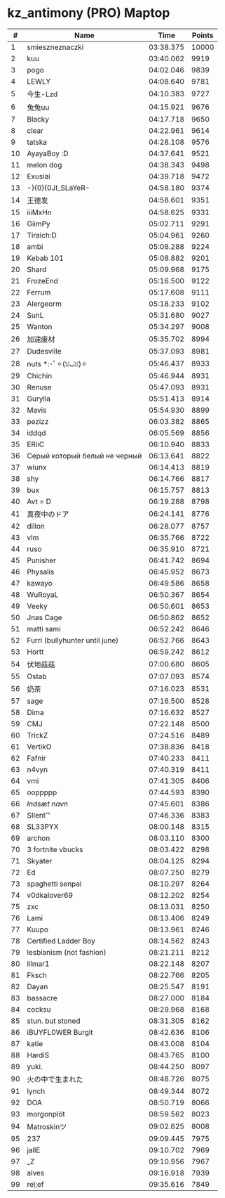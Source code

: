 # kz_antimony (PRO) Maptop

|  # | Name | Time | Points |
|-------------- | -------------- | -------------- | -------------- | 
| 1 | smieszneznaczki | 03:38.375 | 10000 | 
| 2 | kuu | 03:40.062 | 9919 | 
| 3 | pogo | 04:02.046 | 9839 | 
| 4 | LEWLY | 04:08.640 | 9781 | 
| 5 | 今生-Lzd | 04:10.383 | 9727 | 
| 6 | 兔兔uu | 04:15.921 | 9676 | 
| 7 | Blacky | 04:17.718 | 9650 | 
| 8 | clear | 04:22.961 | 9614 | 
| 9 | tatska | 04:28.108 | 9576 | 
| 10 | AyayaBoy :D | 04:37.641 | 9521 | 
| 11 | melon dog | 04:38.343 | 9498 | 
| 12 | Exusiai | 04:39.718 | 9472 | 
| 13 | -}{0}{0JI_SLaYeR- | 04:58.180 | 9374 | 
| 14 | 王德发 | 04:58.601 | 9351 | 
| 15 | iiiMxHn | 04:58.625 | 9331 | 
| 16 | GiimPy | 05:02.711 | 9291 | 
| 17 | Tiraich:D | 05:04.961 | 9260 | 
| 18 | ambi | 05:08.288 | 9224 | 
| 19 | Kebab 101 | 05:08.882 | 9201 | 
| 20 | Shard | 05:09.968 | 9175 | 
| 21 | FrozeEnd | 05:16.500 | 9122 | 
| 22 | Ferrum | 05:17.608 | 9111 | 
| 23 | Alergeorm | 05:18.233 | 9102 | 
| 24 | SunL | 05:31.680 | 9027 | 
| 25 | Wanton | 05:34.297 | 9008 | 
| 26 | 加速废材 | 05:35.702 | 8994 | 
| 27 | Dudesville | 05:37.093 | 8981 | 
| 28 | nuts *:･ﾟ✧(ꈍᴗꈍ)✧ | 05:46.437 | 8933 | 
| 29 | Chichin | 05:46.944 | 8931 | 
| 30 | Renuse | 05:47.093 | 8931 | 
| 31 | Gurylla | 05:51.413 | 8914 | 
| 32 | Mavis | 05:54.930 | 8899 | 
| 33 | pezizz | 06:03.382 | 8865 | 
| 34 | iddqd | 06:05.569 | 8856 | 
| 35 | ERiiC | 06:10.940 | 8833 | 
| 36 | Серый который белый не черный | 06:13.641 | 8822 | 
| 37 | wiunx | 06:14.413 | 8819 | 
| 38 | shy | 06:14.766 | 8817 | 
| 39 | bux | 06:15.757 | 8813 | 
| 40 | Avt = D | 06:19.288 | 8798 | 
| 41 | 真夜中のドア | 06:24.141 | 8776 | 
| 42 | dillon | 06:28.077 | 8757 | 
| 43 | vlm | 06:35.766 | 8722 | 
| 44 | ruso | 06:35.910 | 8721 | 
| 45 | Punisher | 06:41.742 | 8694 | 
| 46 | Physalis | 06:45.952 | 8673 | 
| 47 | kawayo | 06:49.586 | 8658 | 
| 48 | WuRoyaL | 06:50.367 | 8654 | 
| 49 | Veeky | 06:50.601 | 8653 | 
| 50 | Jnas Cage | 06:50.862 | 8652 | 
| 51 | matti sami | 06:52.242 | 8646 | 
| 52 | Furri (bullyhunter until june) | 06:52.766 | 8643 | 
| 53 | Hortt | 06:59.242 | 8612 | 
| 54 | 伏地菇菇 | 07:00.680 | 8605 | 
| 55 | Ostab | 07:07.093 | 8574 | 
| 56 | 奶茶 | 07:16.023 | 8531 | 
| 57 | sage | 07:16.500 | 8528 | 
| 58 | Dima | 07:16.632 | 8527 | 
| 59 | CMJ | 07:22.148 | 8500 | 
| 60 | TrickZ | 07:24.516 | 8489 | 
| 61 | VertikO | 07:38.836 | 8418 | 
| 62 | Fafnir | 07:40.233 | 8411 | 
| 63 | n4vyn | 07:40.319 | 8411 | 
| 64 | vmi | 07:41.305 | 8406 | 
| 65 | ooppppp | 07:44.593 | 8390 | 
| 66 | *Indsæt navn* | 07:45.601 | 8386 | 
| 67 | SIlent℡ | 07:46.336 | 8383 | 
| 68 | SL33PYX | 08:00.148 | 8315 | 
| 69 | archon | 08:03.110 | 8300 | 
| 70 | 3 fortnite vbucks | 08:03.422 | 8298 | 
| 71 | Skyater | 08:04.125 | 8294 | 
| 72 | Ed | 08:07.250 | 8279 | 
| 73 | spaghetti senpai | 08:10.297 | 8264 | 
| 74 | v0dkalover69 | 08:12.202 | 8254 | 
| 75 | zxc | 08:13.031 | 8250 | 
| 76 | Lami | 08:13.406 | 8249 | 
| 77 | Kuupo | 08:13.961 | 8246 | 
| 78 | Certified Ladder Boy | 08:14.562 | 8243 | 
| 79 | lesbianism (not fashion) | 08:21.211 | 8212 | 
| 80 | lilmar1 | 08:22.148 | 8207 | 
| 81 | Fksch | 08:22.766 | 8205 | 
| 82 | Dayan | 08:25.547 | 8191 | 
| 83 | bassacre | 08:27.000 | 8184 | 
| 84 | cocksu | 08:29.968 | 8168 | 
| 85 | stun. but stoned | 08:31.305 | 8162 | 
| 86 | iBUYFL0WER Burgit | 08:42.636 | 8106 | 
| 87 | katie | 08:43.008 | 8104 | 
| 88 | HardiS | 08:43.765 | 8100 | 
| 89 | yuki. | 08:44.250 | 8097 | 
| 90 | 火の中で生まれた | 08:48.726 | 8075 | 
| 91 | lynch | 08:49.344 | 8072 | 
| 92 | DOA | 08:50.719 | 8066 | 
| 93 | morgonplöt | 08:59.562 | 8023 | 
| 94 | Matroskinツ | 09:02.625 | 8008 | 
| 95 | 237 | 09:09.445 | 7975 | 
| 96 | jallE | 09:10.702 | 7969 | 
| 97 | _Z | 09:10.956 | 7967 | 
| 98 | alves | 09:16.918 | 7939 | 
| 99 | rel;ef | 09:35.616 | 7849 | 


